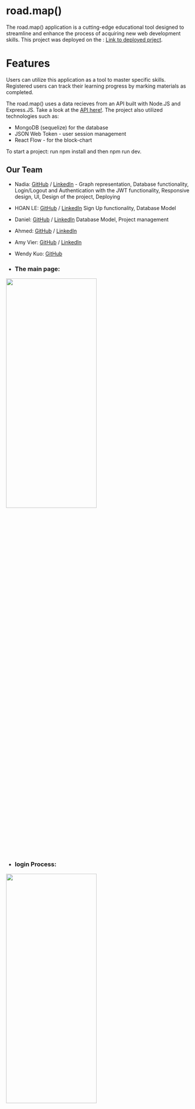 # road.map()

The road.map() application is a cutting-edge educational tool designed to streamline and enhance the process of acquiring new web development skills. This project was deployed on the : [Link to deployed prject]().

# Features
Users can utilize this application as a tool to master specific skills. Registered users can track their learning progress by marking materials as completed.


The road.map() uses a data recieves from an API built with Node.JS and Express.JS. Take a look at the [API here!](https://github.com/chingu-voyages/v49-tier3-team-30-be). The project also utilized technologies such as:

- MongoDB (sequelize) for the database
- JSON Web Token - user session management
- React Flow - for the block-chart

To start a project: run npm install and then npm run dev.

## Our Team

- Nadia: [GitHub](https://github.com/NadiaPia) / [LinkedIn](https://www.linkedin.com/in/nadiapiatetskaia/) - Graph representation, Database functionality, Login/Logout and Authentication with the JWT functionality, Responsive design, UI, Design of the project, Deploying
- HOAN LE: [GitHub](https://github.com/hoan-k-le) / [LinkedIn](https://linkedin.com/in/hoan-k-le) Sign Up functionality, Database Model
- Daniel: [GitHub](https://github.com/Im-Humor) / [LinkedIn](https://linkedin.com/in/mrdanielrmorris/) Database Model, Project management
- Ahmed: [GitHub](https://github.com/aobaruwa) / [LinkedIn](https://linkedin.com/in/aobn)
- Amy Vier: [GitHub](https://github.com/AmyVier) / [LinkedIn](https://linkedin.com/in/amy-vier-b73694218)
- Wendy Kuo: [GitHub](https://github.com/codergirl01)

- ### The main page:
<img src="https://github.com/chingu-voyages/v49-tier3-team-30/blob/main/study-app/src/img/total%20page.png"  width="70%" height="40%">

- ### login Process:
<img src="https://github.com/chingu-voyages/v49-tier3-team-30/blob/main/study-app/src/img/Login%20process.png"  width="70%" height="40%">

- ### On Click event on every Lesson the right side Menu opens:
<img src="https://github.com/chingu-voyages/v49-tier3-team-30/blob/main/study-app/src/img/RightSideMenu.png"  width="70%" height="40%">

- ### Responsive design:
<img src="https://github.com/chingu-voyages/v49-tier3-team-30/blob/main/study-app/src/img/Responsive.png"  width="40%" height="70%">
  






